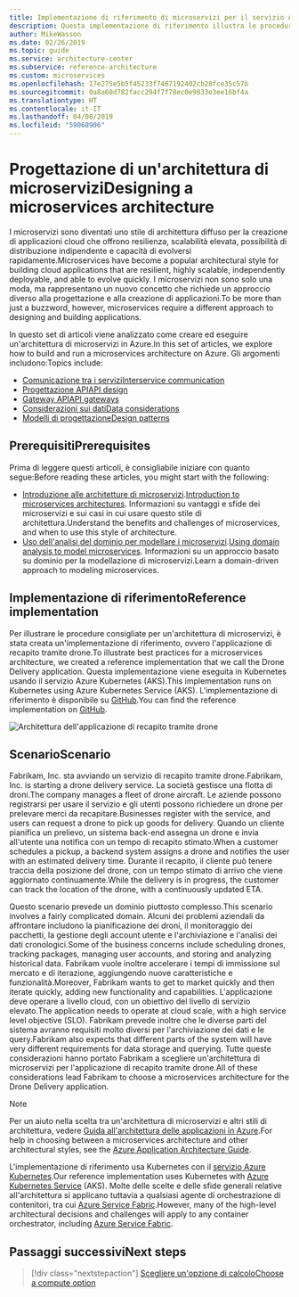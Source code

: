 ```yaml
---
title: Implementazione di riferimento di microservizi per il servizio Azure Kubernetes
description: Questa implementazione di riferimento illustra le procedure consigliate per un'architettura di microservizi
author: MikeWasson
ms.date: 02/26/2019
ms.topic: guide
ms.service: architecture-center
ms.subservice: reference-architecture
ms.custom: microservices
ms.openlocfilehash: 17e275e5b5f45233f7467192402cb28fce35c57b
ms.sourcegitcommit: 0a8a60d782facc294f7f78ec0e9033e3ee16bf4a
ms.translationtype: HT
ms.contentlocale: it-IT
ms.lasthandoff: 04/08/2019
ms.locfileid: "59068906"
---
```

# <a name="designing-a-microservices-architecture"></a><span data-ttu-id="4e52d-103">Progettazione di un'architettura di microservizi</span><span class="sxs-lookup"><span data-stu-id="4e52d-103">Designing a microservices architecture</span></span>

<span data-ttu-id="4e52d-104">I microservizi sono diventati uno stile di architettura diffuso per la creazione di applicazioni cloud che offrono resilienza, scalabilità elevata, possibilità di distribuzione indipendente e capacità di evolversi rapidamente.</span><span class="sxs-lookup"><span data-stu-id="4e52d-104">Microservices have become a popular architectural style for building cloud applications that are resilient, highly scalable, independently deployable, and able to evolve quickly.</span></span> <span data-ttu-id="4e52d-105">I microservizi non sono solo una moda, ma rappresentano un nuovo concetto che richiede un approccio diverso alla progettazione e alla creazione di applicazioni.</span><span class="sxs-lookup"><span data-stu-id="4e52d-105">To be more than just a buzzword, however, microservices require a different approach to designing and building applications.</span></span>

<span data-ttu-id="4e52d-106">In questo set di articoli viene analizzato come creare ed eseguire un'architettura di microservizi in Azure.</span><span class="sxs-lookup"><span data-stu-id="4e52d-106">In this set of articles, we explore how to build and run a microservices architecture on Azure.</span></span> <span data-ttu-id="4e52d-107">Gli argomenti includono:</span><span class="sxs-lookup"><span data-stu-id="4e52d-107">Topics include:</span></span>

- [<span data-ttu-id="4e52d-108">Comunicazione tra i servizi</span><span class="sxs-lookup"><span data-stu-id="4e52d-108">Interservice communication</span></span>](./interservice-communication.md)
- [<span data-ttu-id="4e52d-109">Progettazione API</span><span class="sxs-lookup"><span data-stu-id="4e52d-109">API design</span></span>](./api-design.md)
- [<span data-ttu-id="4e52d-110">Gateway API</span><span class="sxs-lookup"><span data-stu-id="4e52d-110">API gateways</span></span>](./gateway.md)
- [<span data-ttu-id="4e52d-111">Considerazioni sui dati</span><span class="sxs-lookup"><span data-stu-id="4e52d-111">Data considerations</span></span>](./data-considerations.md)
- [<span data-ttu-id="4e52d-112">Modelli di progettazione</span><span class="sxs-lookup"><span data-stu-id="4e52d-112">Design patterns</span></span>](./patterns.md)

## <a name="prerequisites"></a><span data-ttu-id="4e52d-113">Prerequisiti</span><span class="sxs-lookup"><span data-stu-id="4e52d-113">Prerequisites</span></span>

<span data-ttu-id="4e52d-114">Prima di leggere questi articoli, è consigliabile iniziare con quanto segue:</span><span class="sxs-lookup"><span data-stu-id="4e52d-114">Before reading these articles, you might start with the following:</span></span>

- <span data-ttu-id="4e52d-115">[Introduzione alle architetture di microservizi](../introduction.md).</span><span class="sxs-lookup"><span data-stu-id="4e52d-115">[Introduction to microservices architectures](../introduction.md).</span></span> <span data-ttu-id="4e52d-116">Informazioni su vantaggi e sfide dei microservizi e sui casi in cui usare questo stile di architettura.</span><span class="sxs-lookup"><span data-stu-id="4e52d-116">Understand the benefits and challenges of microservices, and when to use this style of architecture.</span></span>
- <span data-ttu-id="4e52d-117">[Uso dell'analisi del dominio per modellare i microservizi](../model/domain-analysis.md).</span><span class="sxs-lookup"><span data-stu-id="4e52d-117">[Using domain analysis to model microservices](../model/domain-analysis.md).</span></span> <span data-ttu-id="4e52d-118">Informazioni su un approccio basato su dominio per la modellazione di microservizi.</span><span class="sxs-lookup"><span data-stu-id="4e52d-118">Learn a domain-driven approach to modeling microservices.</span></span>

## <a name="reference-implementation"></a><span data-ttu-id="4e52d-119">Implementazione di riferimento</span><span class="sxs-lookup"><span data-stu-id="4e52d-119">Reference implementation</span></span>

<span data-ttu-id="4e52d-120">Per illustrare le procedure consigliate per un'architettura di microservizi, è stata creata un'implementazione di riferimento, ovvero l'applicazione di recapito tramite drone.</span><span class="sxs-lookup"><span data-stu-id="4e52d-120">To illustrate best practices for a microservices architecture, we created a reference implementation that we call the Drone Delivery application.</span></span> <span data-ttu-id="4e52d-121">Questa implementazione viene eseguita in Kubernetes usando il servizio Azure Kubernetes (AKS).</span><span class="sxs-lookup"><span data-stu-id="4e52d-121">This implementation runs on Kubernetes using Azure Kubernetes Service (AKS).</span></span> <span data-ttu-id="4e52d-122">L'implementazione di riferimento è disponibile su [GitHub][drone-ri].</span><span class="sxs-lookup"><span data-stu-id="4e52d-122">You can find the reference implementation on [GitHub][drone-ri].</span></span>

![Architettura dell'applicazione di recapito tramite drone](../images/drone-delivery.png)

## <a name="scenario"></a><span data-ttu-id="4e52d-124">Scenario</span><span class="sxs-lookup"><span data-stu-id="4e52d-124">Scenario</span></span>

<span data-ttu-id="4e52d-125">Fabrikam, Inc. sta avviando un servizio di recapito tramite drone.</span><span class="sxs-lookup"><span data-stu-id="4e52d-125">Fabrikam, Inc. is starting a drone delivery service.</span></span> <span data-ttu-id="4e52d-126">La società gestisce una flotta di droni.</span><span class="sxs-lookup"><span data-stu-id="4e52d-126">The company manages a fleet of drone aircraft.</span></span> <span data-ttu-id="4e52d-127">Le aziende possono registrarsi per usare il servizio e gli utenti possono richiedere un drone per prelevare merci da recapitare.</span><span class="sxs-lookup"><span data-stu-id="4e52d-127">Businesses register with the service, and users can request a drone to pick up goods for delivery.</span></span> <span data-ttu-id="4e52d-128">Quando un cliente pianifica un prelievo, un sistema back-end assegna un drone e invia all'utente una notifica con un tempo di recapito stimato.</span><span class="sxs-lookup"><span data-stu-id="4e52d-128">When a customer schedules a pickup, a backend system assigns a drone and notifies the user with an estimated delivery time.</span></span> <span data-ttu-id="4e52d-129">Durante il recapito, il cliente può tenere traccia della posizione del drone, con un tempo stimato di arrivo che viene aggiornato continuamente.</span><span class="sxs-lookup"><span data-stu-id="4e52d-129">While the delivery is in progress, the customer can track the location of the drone, with a continuously updated ETA.</span></span>

<span data-ttu-id="4e52d-130">Questo scenario prevede un dominio piuttosto complesso.</span><span class="sxs-lookup"><span data-stu-id="4e52d-130">This scenario involves a fairly complicated domain.</span></span> <span data-ttu-id="4e52d-131">Alcuni dei problemi aziendali da affrontare includono la pianificazione dei droni, il monitoraggio dei pacchetti, la gestione degli account utente e l'archiviazione e l'analisi dei dati cronologici.</span><span class="sxs-lookup"><span data-stu-id="4e52d-131">Some of the business concerns include scheduling drones, tracking packages, managing user accounts, and storing and analyzing historical data.</span></span> <span data-ttu-id="4e52d-132">Fabrikam vuole inoltre accelerare i tempi di immissione sul mercato e di iterazione, aggiungendo nuove caratteristiche e funzionalità.</span><span class="sxs-lookup"><span data-stu-id="4e52d-132">Moreover, Fabrikam wants to get to market quickly and then iterate quickly, adding new functionality and capabilities.</span></span> <span data-ttu-id="4e52d-133">L'applicazione deve operare a livello cloud, con un obiettivo del livello di servizio elevato.</span><span class="sxs-lookup"><span data-stu-id="4e52d-133">The application needs to operate at cloud scale, with a high service level objective (SLO).</span></span> <span data-ttu-id="4e52d-134">Fabrikam prevede inoltre che le diverse parti del sistema avranno requisiti molto diversi per l'archiviazione dei dati e le query.</span><span class="sxs-lookup"><span data-stu-id="4e52d-134">Fabrikam also expects that different parts of the system will have very different requirements for data storage and querying.</span></span> <span data-ttu-id="4e52d-135">Tutte queste considerazioni hanno portato Fabrikam a scegliere un'architettura di microservizi per l'applicazione di recapito tramite drone.</span><span class="sxs-lookup"><span data-stu-id="4e52d-135">All of these considerations lead Fabrikam to choose a microservices architecture for the Drone Delivery application.</span></span>

> [!NOTE]
> <span data-ttu-id="4e52d-136">Per un aiuto nella scelta tra un'architettura di microservizi e altri stili di architettura, vedere [Guida all'architettura delle applicazioni in Azure](../../guide/index.md).</span><span class="sxs-lookup"><span data-stu-id="4e52d-136">For help in choosing between a microservices architecture and other architectural styles, see the [Azure Application Architecture Guide](../../guide/index.md).</span></span>

<span data-ttu-id="4e52d-137">L'implementazione di riferimento usa Kubernetes con il [servizio Azure Kubernetes](/azure/aks/).</span><span class="sxs-lookup"><span data-stu-id="4e52d-137">Our reference implementation uses Kubernetes with [Azure Kubernetes Service](/azure/aks/) (AKS).</span></span> <span data-ttu-id="4e52d-138">Molte delle scelte e delle sfide generali relative all'architettura si applicano tuttavia a qualsiasi agente di orchestrazione di contenitori, tra cui [Azure Service Fabric](/azure/service-fabric/).</span><span class="sxs-lookup"><span data-stu-id="4e52d-138">However, many of the high-level architectural decisions and challenges will apply to any container orchestrator, including [Azure Service Fabric](/azure/service-fabric/).</span></span>

<!-- links -->

[drone-ri]: https://github.com/mspnp/microservices-reference-implementation/tree/v0.1.0-orig

## <a name="next-steps"></a><span data-ttu-id="4e52d-139">Passaggi successivi</span><span class="sxs-lookup"><span data-stu-id="4e52d-139">Next steps</span></span>

> [!div class="nextstepaction"]
> [<span data-ttu-id="4e52d-140">Scegliere un'opzione di calcolo</span><span class="sxs-lookup"><span data-stu-id="4e52d-140">Choose a compute option</span></span>](./compute-options.md)
